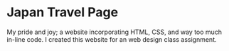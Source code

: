 # Japan Travel Page
My pride and joy; a website incorporating HTML, CSS, and way too much in-line code. I created this website for an web design class assignment.
